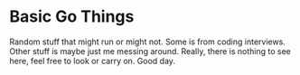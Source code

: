 # Basic Go Things

Random stuff that might run or might not.  Some is from coding interviews.  Other stuff is maybe just me messing around.  Really, there is nothing to see here, feel free to look or carry on.  Good day.